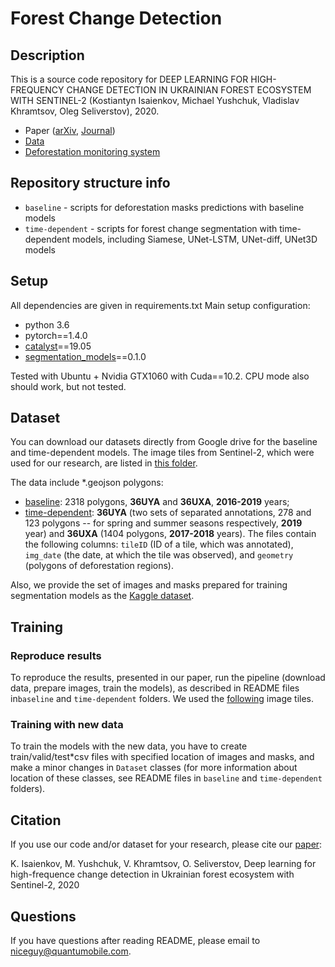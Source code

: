 
# Forest Change Detection

## Description
This is a source code repository for DEEP LEARNING FOR HIGH-FREQUENCY CHANGE DETECTION IN UKRAINIAN FOREST ECOSYSTEM WITH SENTINEL-2 (Kostiantyn Isaienkov, Michael Yushchuk, Vladislav Khramtsov, Oleg Seliverstov), 2020.

* Paper ([arXiv](https://arxiv.org/herewillbeourpaper), [Journal](https://arxiv.org/herewillbeourpaper))
* [Data](https://arxiv.org/herewillbeourdata)
* [Deforestation monitoring system](http://bit.ly/clearcutq)

## Repository structure info
 * `baseline` - scripts for deforestation masks predictions with baseline models
 * `time-dependent` - scripts for forest change segmentation with time-dependent models, including Siamese, UNet-LSTM, UNet-diff, UNet3D models

## Setup
All dependencies are given in requirements.txt
Main setup configuration:
* python 3.6
* pytorch==1.4.0
* [catalyst](https://github.com/catalyst-team/catalyst)==19.05
* [segmentation_models](https://github.com/catalyst-team/catalyst)==0.1.0

Tested with Ubuntu + Nvidia GTX1060 with Cuda==10.2. 
CPU mode also should work, but not tested.

## Dataset
You can download our datasets directly from Google drive for the baseline and time-dependent models. The image tiles from Sentinel-2, which were used for our research, are listed in [this folder](https://storage.googleapis.comdataset).

The data include *.geojson polygons:
* [baseline](https://storage.googleapis.comdataset): 2318 polygons, **36UYA** and **36UXA**, **2016-2019** years;
* [time-dependent](https://storage.googleapis.comdataset): **36UYA** (two sets of separated annotations, 278 and 123 polygons -- for spring and summer seasons respectively, **2019** year) and **36UXA** (1404 polygons, **2017-2018** years).
The files contain the following columns: `tileID` (ID of a tile, which was annotated), `img_date` (the date, at which the tile was observed), and `geometry` (polygons of deforestation regions). 

Also, we provide the set of images and masks prepared for training segmentation models as the [Kaggle dataset](https://kaggledataset).

## Training
### Reproduce results
To reproduce the results, presented in our paper, run the pipeline (download data, prepare images, train the models), as described in README files in`baseline` and `time-dependent` folders. We used the [following](https://storage.googleapis.comdataset) image tiles.
### Training with new data
To train the models with the new data, you have to create train/valid/test*csv files with specified location of images and masks, and make a minor changes in `Dataset` classes (for more information about location of these classes, see README files in `baseline` and `time-dependent` folders).

## Citation
If you use our code and/or dataset for your research, please cite our [paper](https://arxiv.org/herewillbeourpaper):

K. Isaienkov, M. Yushchuk, V. Khramtsov, O. Seliverstov, Deep learning for high-frequence change detection in Ukrainian forest ecosystem with Sentinel-2, 2020

## Questions
If you have questions after reading README, please email to [niceguy@quantumobile.com](mailto:niceguy@quantumobile.com).